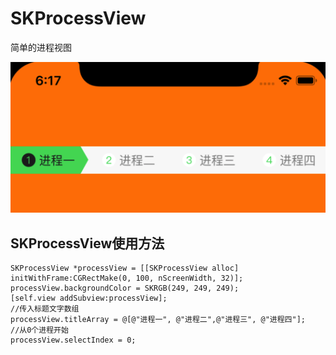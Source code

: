 # SKProcessView
简单的进程视图


<img src="./img/SKProcessView2.png" style="zoom:100%; width=300;"  alt="SKProcessView"></img>

## SKProcessView使用方法


```
SKProcessView *processView = [[SKProcessView alloc] initWithFrame:CGRectMake(0, 100, nScreenWidth, 32)];
processView.backgroundColor = SKRGB(249, 249, 249);
[self.view addSubview:processView];
//传入标题文字数组
processView.titleArray = @[@"进程一", @"进程二",@"进程三", @"进程四"];
//从0个进程开始
processView.selectIndex = 0; 

```
